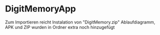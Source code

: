 # DigitMemoryApp

Zum Importieren reicht Instalation von "DigitMemory.zip" 
Ablaufdiagramm, APK und ZIP wurden in Ordner extra noch hinzugefügt
